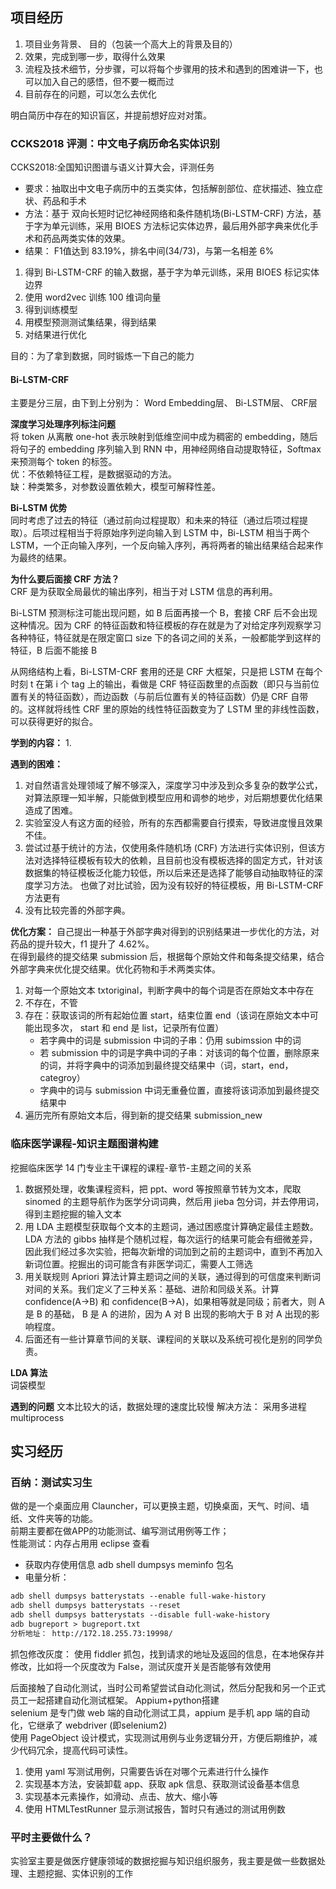 ## 项目经历
1. 项目业务背景、 目的（包装一个高大上的背景及目的）
2. 效果，完成到哪一步，取得什么效果
3. 流程及技术细节，分步骤，可以将每个步骤用的技术和遇到的困难讲一下，也可以加入自己的感悟，但不要一概而过
4. 目前存在的问题，可以怎么去优化

明白简历中存在的知识盲区，并提前想好应对对策。


### CCKS2018 评测：中文电子病历命名实体识别
CCKS2018:全国知识图谱与语义计算大会，评测任务  
- 要求：抽取出中文电子病历中的五类实体，包括解剖部位、症状描述、独立症状、药品和手术
- 方法：基于 双向长短时记忆神经网络和条件随机场(Bi-LSTM-CRF) 方法，基于字为单元训练，采用 BIOES 方法标记实体边界，最后用外部字典来优化手术和药品两类实体的效果。
- 结果： F1值达到 83.19%，排名中间(34/73)，与第一名相差 6%

1. 得到 Bi-LSTM-CRF 的输入数据，基于字为单元训练，采用 BIOES 标记实体边界
2. 使用 word2vec 训练 100 维词向量
3. 得到训练模型
4. 用模型预测测试集结果，得到结果
5. 对结果进行优化

目的：为了拿到数据，同时锻炼一下自己的能力

#### Bi-LSTM-CRF
主要是分三层，由下到上分别为： Word Embedding层、 Bi-LSTM层、 CRF层

**深度学习处理序列标注问题**  
将 token 从离散 one-hot 表示映射到低维空间中成为稠密的 embedding，随后将句子的 embedding 序列输入到 RNN 中，用神经网络自动提取特征，Softmax 来预测每个 token 的标签。  
优：不依赖特征工程，是数据驱动的方法。  
缺：种类繁多，对参数设置依赖大，模型可解释性差。

**Bi-LSTM 优势**  
同时考虑了过去的特征（通过前向过程提取）和未来的特征（通过后项过程提取）。后项过程相当于将原始序列逆向输入到 LSTM 中，Bi-LSTM 相当于两个 LSTM，一个正向输入序列，一个反向输入序列，再将两者的输出结果结合起来作为最终的结果。

**为什么要后面接 CRF 方法？**  
CRF 是为获取全局最优的输出序列，相当于对 LSTM 信息的再利用。

Bi-LSTM 预测标注可能出现问题，如 B 后面再接一个 B，套接 CRF 后不会出现这种情况。因为 CRF 的特征函数和特征模板的存在就是为了对给定序列观察学习各种特征，特征就是在限定窗口 size 下的各词之间的关系，一般都能学到这样的特征，B 后面不能接 B

从网络结构上看，Bi-LSTM-CRF 套用的还是 CRF 大框架，只是把 LSTM 在每个时刻 t 在第 i 个 tag 上的输出，看做是 CRF 特征函数里的点函数（即只与当前位置有关的特征函数），而边函数（与前后位置有关的特征函数）仍是 CRF 自带的。这样就将线性 CRF 里的原始的线性特征函数变为了 LSTM 里的非线性函数，可以获得更好的拟合。


**学到的内容：**
1. 

**遇到的困难：**
1. 对自然语言处理领域了解不够深入，深度学习中涉及到众多复杂的数学公式，对算法原理一知半解，只能做到模型应用和调参的地步，对后期想要优化结果造成了困难。
2. 实验室没人有这方面的经验，所有的东西都需要自行摸索，导致进度慢且效果不佳。
3. 尝试过基于统计的方法，仅使用条件随机场 (CRF) 方法进行实体识别，但该方法对选择特征模板有较大的依赖，且目前也没有模板选择的固定方式，针对该数据集的特征模板泛化能力较低，所以后来还是选择了能够自动抽取特征的深度学习方法。 也做了对比试验，因为没有较好的特征模板，用 Bi-LSTM-CRF 方法更有
4. 没有比较完善的外部字典。

**优化方案：**
自己提出一种基于外部字典对得到的识别结果进一步优化的方法，对药品的提升较大，f1 提升了 4.62%。  
在得到最终的提交结果 submission 后，根据每个原始文件和每条提交结果，结合外部字典来优化提交结果。优化药物和手术两类实体。  
1.	对每一个原始文本 txtoriginal，判断字典中的每个词是否在原始文本中存在
2.	不存在，不管
3.	存在：获取该词的所有起始位置 start，结束位置 end（该词在原始文本中可能出现多次， start 和 end 是 list，记录所有位置）
	- 若字典中的词是 submission 中词的子串：仍用 subimssion 中的词
	- 若 submission 中的词是字典中词的子串：对该词的每个位置，删除原来的词，并将字典中的词添加到最终提交结果中（词，start，end，categroy）
	- 字典中的词与 submission 中词无重叠位置，直接将该词添加到最终提交结果中
4.	遍历完所有原始文本后，得到新的提交结果 submission_new


### 临床医学课程-知识主题图谱构建
挖掘临床医学 14 门专业主干课程的课程-章节-主题之间的关系
1. 数据预处理，收集课程资料，把 ppt、word 等按照章节转为文本，爬取 sinomed 的主题导航作为医学分词词典，然后用 jieba 包分词，并去停用词，得到主题挖掘的输入文本
2. 用 LDA 主题模型获取每个文本的主题词，通过困惑度计算确定最佳主题数。 LDA 方法的 gibbs 抽样是个随机过程，每次运行的结果可能会有细微差异，因此我们经过多次实验，把每次新增的词加到之前的主题词中，直到不再加入新词位置。挖掘出的词可能含有非医学词汇，需要人工筛选
3. 用关联规则 Apriori 算法计算主题词之间的关联，通过得到的可信度来判断词对间的关系。我们定义了三种关系：基础、进阶和同级关系。计算 confidence(A->B) 和 confidence(B->A)，如果相等就是同级；前者大，则 A 是 B 的基础， B 是 A 的进阶，因为 A 对 B 出现的影响大于 B 对 A 出现的影响程度。
4. 后面还有一些计算章节间的关联、课程间的关联以及系统可视化是别的同学负责。

**LDA 算法**  
词袋模型	

**遇到的问题**
文本比较大的话，数据处理的速度比较慢
解决方法：
采用多进程 multiprocess

## 实习经历
### 百纳：测试实习生
做的是一个桌面应用 Clauncher，可以更换主题，切换桌面，天气、时间、墙纸、文件夹等的功能。  
前期主要都在做APP的功能测试、编写测试用例等工作；  
性能测试：内存占用用 eclipse 查看
- 获取内存使用信息 adb shell dumpsys meminfo 包名
- 电量分析：  
```html
adb shell dumpsys batterystats --enable full-wake-history  
adb shell dumpsys batterystats --reset  
adb shell dumpsys batterystats --disable full-wake-history   
adb bugreport > bugreport.txt  
分析地址： http://172.18.255.73:19998/
```
抓包修改灰度： 使用 fiddler 抓包，找到请求的地址及返回的信息，在本地保存并修改，比如将一个灰度改为 False，测试灰度开关是否能够有效使用

后面接触了自动化测试，当时公司希望尝试自动化测试，然后分配我和另一个正式员工一起搭建自动化测试框架。
Appium+python搭建  
selenium 是专门做 web 端的自动化测试工具，appium 是手机 app 端的自动化，它继承了 webdriver (即selenium2)  
使用 PageObject 设计模式，实现测试用例与业务逻辑分开，方便后期维护，减少代码冗余，提高代码可读性。

1. 使用 yaml 写测试用例，只需要告诉在对哪个元素进行什么操作
2. 实现基本方法，安装卸载 app、获取 apk 信息、获取测试设备基本信息
2. 实现基本元素操作，如滑动、点击、放大、缩小等
3. 使用 HTMLTestRunner 显示测试报告，暂时只有通过的测试用例数

### 平时主要做什么？
实验室主要是做医疗健康领域的数据挖掘与知识组织服务，我主要是做一些数据处理、主题挖掘、实体识别的工作

